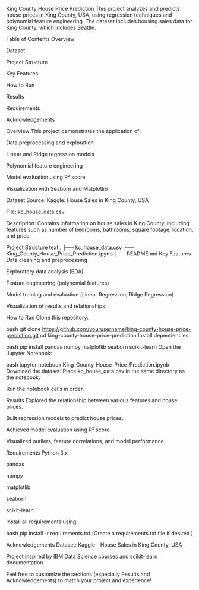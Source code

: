 King County House Price Prediction
This project analyzes and predicts house prices in King County, USA, using regression techniques and polynomial feature engineering. The dataset includes housing sales data for King County, which includes Seattle.

Table of Contents
Overview

Dataset

Project Structure

Key Features

How to Run

Results

Requirements

Acknowledgements

Overview
This project demonstrates the application of:

Data preprocessing and exploration

Linear and Ridge regression models

Polynomial feature engineering

Model evaluation using R² score

Visualization with Seaborn and Matplotlib

Dataset
Source: Kaggle: House Sales in King County, USA

File: kc_house_data.csv

Description: Contains information on house sales in King County, including features such as number of bedrooms, bathrooms, square footage, location, and price.

Project Structure
text
.
├── kc_house_data.csv
├── King_County_House_Price_Prediction.ipynb
├── README.md
Key Features
Data cleaning and preprocessing

Exploratory data analysis (EDA)

Feature engineering (polynomial features)

Model training and evaluation (Linear Regression, Ridge Regression)

Visualization of results and relationships

How to Run
Clone this repository:

bash
git clone https://github.com/yourusername/king-county-house-price-prediction.git
cd king-county-house-price-prediction
Install dependencies:

bash
pip install pandas numpy matplotlib seaborn scikit-learn
Open the Jupyter Notebook:

bash
jupyter notebook King_County_House_Price_Prediction.ipynb
Download the dataset:
Place kc_house_data.csv in the same directory as the notebook.

Run the notebook cells in order.

Results
Explored the relationship between various features and house prices.

Built regression models to predict house prices.

Achieved model evaluation using R² score.

Visualized outliers, feature correlations, and model performance.

Requirements
Python 3.x

pandas

numpy

matplotlib

seaborn

scikit-learn

Install all requirements using:

bash
pip install -r requirements.txt
(Create a requirements.txt file if desired.)

Acknowledgements
Dataset: Kaggle - House Sales in King County, USA

Project inspired by IBM Data Science courses and scikit-learn documentation.

Feel free to customize the sections (especially Results and Acknowledgements) to match your project and experience!
